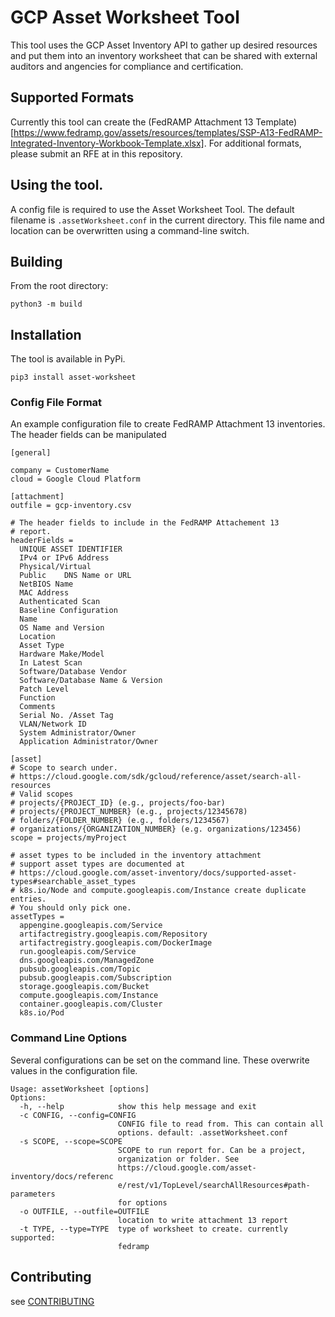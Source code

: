 # GCP Asset Worksheet Tool

This tool uses the GCP Asset Inventory API to gather up desired resources and put them into an inventory worksheet that can be shared with external auditors and angencies for compliance and certification. 

## Supported Formats

Currently this tool can create the (FedRAMP Attachment 13 Template)[https://www.fedramp.gov/assets/resources/templates/SSP-A13-FedRAMP-Integrated-Inventory-Workbook-Template.xlsx]. For additional formats, please submit an RFE at in this repository. 

## Using the tool. 

A config file is required to use the Asset Worksheet Tool. The default filename is `.assetWorksheet.conf` in the current directory. This file name and location can be overwritten using a command-line switch. 

## Building

From the root directory: 

```
python3 -m build
```

## Installation 

The tool is available in PyPi. 

```
pip3 install asset-worksheet
```

### Config File Format

An example configuration file to create FedRAMP Attachment 13 inventories. The header fields can be manipulated  

```
[general]

company = CustomerName
cloud = Google Cloud Platform

[attachment]
outfile = gcp-inventory.csv

# The header fields to include in the FedRAMP Attachement 13
# report.
headerFields = 
  UNIQUE ASSET IDENTIFIER
  IPv4 or IPv6 Address	
  Physical/Virtual	
  Public	DNS Name or URL	
  NetBIOS Name	
  MAC Address	
  Authenticated Scan	
  Baseline Configuration 
  Name	
  OS Name and Version	
  Location	
  Asset Type	
  Hardware Make/Model	
  In Latest Scan	
  Software/Database Vendor	
  Software/Database Name & Version	
  Patch Level	
  Function	
  Comments	
  Serial No. /Asset Tag	
  VLAN/Network ID	
  System Administrator/Owner	
  Application Administrator/Owner

[asset]
# Scope to search under. 
# https://cloud.google.com/sdk/gcloud/reference/asset/search-all-resources
# Valid scopes
# projects/{PROJECT_ID} (e.g., projects/foo-bar)
# projects/{PROJECT_NUMBER} (e.g., projects/12345678)
# folders/{FOLDER_NUMBER} (e.g., folders/1234567)
# organizations/{ORGANIZATION_NUMBER} (e.g. organizations/123456)
scope = projects/myProject

# asset types to be included in the inventory attachment
# support asset types are documented at 
# https://cloud.google.com/asset-inventory/docs/supported-asset-types#searchable_asset_types
# k8s.io/Node and compute.googleapis.com/Instance create duplicate entries. 
# You should only pick one.
assetTypes = 
  appengine.googleapis.com/Service
  artifactregistry.googleapis.com/Repository	
  artifactregistry.googleapis.com/DockerImage
  run.googleapis.com/Service
  dns.googleapis.com/ManagedZone
  pubsub.googleapis.com/Topic
  pubsub.googleapis.com/Subscription
  storage.googleapis.com/Bucket
  compute.googleapis.com/Instance
  container.googleapis.com/Cluster
  k8s.io/Pod
```

### Command Line Options 

Several configurations can be set on the command line. These overwrite values in the configuration file. 

```
Usage: assetWorksheet [options]
Options:
  -h, --help            show this help message and exit
  -c CONFIG, --config=CONFIG
                        CONFIG file to read from. This can contain all
                        options. default: .assetWorksheet.conf
  -s SCOPE, --scope=SCOPE
                        SCOPE to run report for. Can be a project,
                        organization or folder. See
                        https://cloud.google.com/asset-inventory/docs/referenc
                        e/rest/v1/TopLevel/searchAllResources#path-parameters
                        for options
  -o OUTFILE, --outfile=OUTFILE
                        location to write attachment 13 report
  -t TYPE, --type=TYPE  type of worksheet to create. currently supported:
                        fedramp
```

## Contributing 

see [CONTRIBUTING](CONTRIBUTING)
